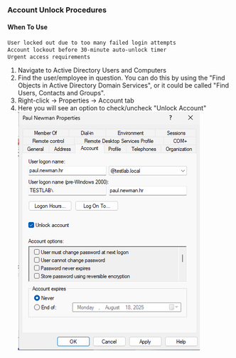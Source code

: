 ### Account Unlock Procedures
#### When To Use
```
User locked out due to too many failed login attempts
Account lockout before 30-minute auto-unlock timer
Urgent access requirements
```
1. Navigate to Active Directory Users and Computers
2. Find the user/employee in question. You can do this by using the "Find Objects in Active Directory Domain Services", or it could be called "Find Users, Contacts and Groups".
3. Right-click → Properties → Account tab
4. Here you will see an option to check/uncheck "Unlock Account"  
![unlock account](https://github.com/nickbruggen90/LabsVol8021Q/blob/main/Project%201.1%3A%20Active%20Directory%20and%20Windows%2010%20Integration/Images2/Screenshot%202025-07-19%20124840.png)

